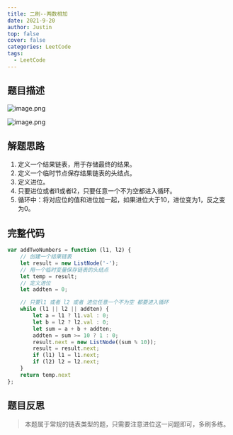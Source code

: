 ```yaml
---
title: 二刷--两数相加
date: 2021-9-20
author: Justin
top: false
cover: false
categories: LeetCode
tags:
  - LeetCode
---
```


## 题目描述
![image.png](https://img-blog.csdnimg.cn/img_convert/87338ab025eba27b658c03eca30e6d11.png)

![image.png](https://img-blog.csdnimg.cn/img_convert/694510a3a4d96337b6c41412c9f65dd2.png)

## 解题思路
1. 定义一个结果链表，用于存储最终的结果。
2. 定义一个临时节点保存结果链表的头结点。
3. 定义进位。
4. 只要进位或者l1或者l2，只要任意一个不为空都进入循环。
5. 循环中：将对应位的值和进位加一起，如果进位大于10，进位变为1，反之变为0。

## 完整代码
```js
var addTwoNumbers = function (l1, l2) {
    // 创建一个结果链表
    let result = new ListNode('-');
    // 用一个临时变量保存链表的头结点
    let temp = result;
    // 定义进位
    let addten = 0;

    // 只要l1 或者 l2 或者 进位任意一个不为空 都要进入循环
    while (l1 || l2 || addten) {
        let a = l1 ? l1.val : 0;
        let b = l2 ? l2.val : 0;
        let sum = a + b + addten;
        addten = sum >= 10 ? 1 : 0; 
        result.next = new ListNode((sum % 10));
        result = result.next;
        if (l1) l1 = l1.next;
        if (l2) l2 = l2.next;
    }
    return temp.next
};
```

## 题目反思
>本题属于常规的链表类型的题，只需要注意进位这一问题即可，多刷多练。

